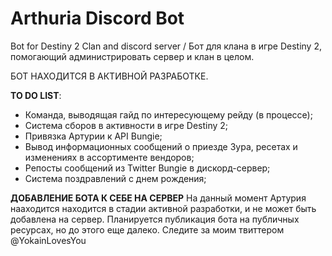 # Arthuria Discord Bot
Bot for Destiny 2 Clan and discord server / Бот для клана в игре Destiny 2, помогающий администрировать сервер и клан в целом.

БОТ НАХОДИТСЯ В АКТИВНОЙ РАЗРАБОТКЕ.

**TO DO LIST**:
- Команда, выводящая гайд по интересующему рейду (в процессе);
- Система сборов в активности в игре Destiny 2;
- Привязка Артурии к API Bungie;
- Вывод информационных сообщений о приезде Зура, ресетах и изменениях в ассортименте вендоров;
- Репосты сообщений из Twitter Bungie в дискорд-сервер;
- Система поздравлений с днем рождения;

**ДОБАВЛЕНИЕ БОТА К СЕБЕ НА СЕРВЕР**
На данный момент Артурия нааходится находится в стадии активной разработки, и не может быть добавлена на сервер. Планируется публикация бота на публичных ресурсах, но до этого еще далеко. Следите за моим твиттером @YokainLovesYou
